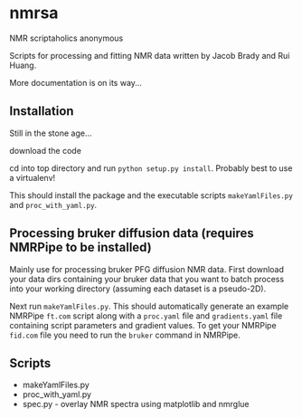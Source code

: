 # nmrsa
NMR scriptaholics anonymous

Scripts for processing and fitting NMR data written by Jacob Brady and Rui Huang.

More documentation is on its way...

## Installation

Still in the stone age...

download the code

cd into top directory and run `python setup.py install`. Probably best to use a virtualenv!

This should install the package and the executable scripts `makeYamlFiles.py` and `proc_with_yaml.py`. 

## Processing bruker diffusion data (requires NMRPipe to be installed)

Mainly use for processing bruker PFG diffusion NMR data. First download your data dirs containing your bruker data that you want to batch process into your working directory (assuming each dataset is a pseudo-2D).

Next run `makeYamlFiles.py`. This should automatically generate an example NMRPipe `ft.com` script along with a `proc.yaml` file and `gradients.yaml` file containing script parameters and gradient values. To get your NMRPipe `fid.com` file you need to run the `bruker` command in NMRPipe. 

## Scripts

* makeYamlFiles.py
* proc_with_yaml.py
* spec.py - overlay NMR spectra using matplotlib and nmrglue
